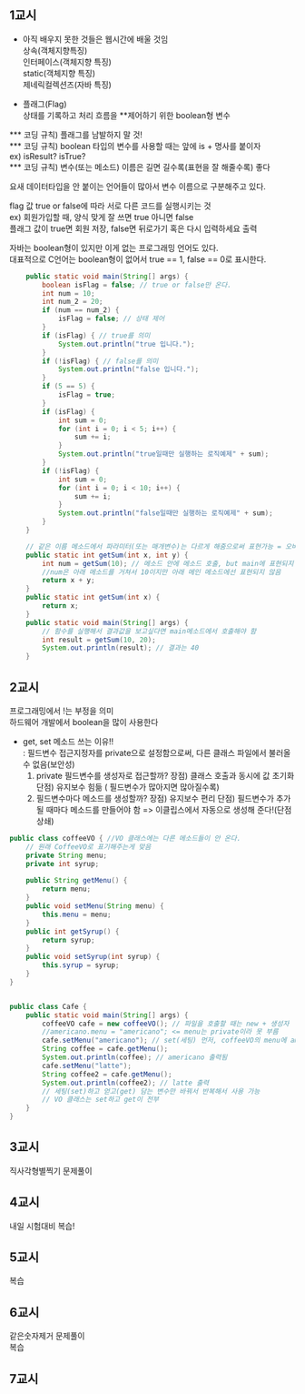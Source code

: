 ## 1교시
- 아직 배우지 못한 것들은 웹시간에 배울 것임        
상속(객체지향특징)      
인터페이스(객체지향 특징)        
static(객체지향 특징)       
제네릭컬렉션즈(자바 특징)     

- 플래그(Flag)        
상태를 기록하고 처리 흐름을 **제어하기 위한 boolean형 변수        

*** 코딩 규칙) 플래그를 남발하지 말 것!     
*** 코딩 규칙) boolean 타입의 변수를 사용할 때는 앞에 is + 명사를 붙이자         
ex) isResult? isTrue?       
*** 코딩 규칙) 변수(또는 메소드) 이름은 길면 길수록(표현을 잘 해줄수록) 좋다     

요새 데이터타입을 안 붙이는 언어들이 많아서 변수 이름으로 구분해주고 있다.      

flag 값 true or false에 따라 서로 다른 코드를 실행시키는 것     
ex) 회원가입할 때, 양식 맞게 잘 쓰면 true 아니면 false      
    플래그 값이 true면 회원 저장, false면 뒤로가기 혹은 다시 입력하세요 출력        

자바는 boolean형이 있지만 이게 없는 프로그래밍 언어도 있다.     
대표적으로 C언어는 boolean형이 없어서 true == 1, false == 0로 표시한다.     

```java
	public static void main(String[] args) {
		boolean isFlag = false; // true or false만 온다.
		int num = 10;
		int num_2 = 20;
		if (num == num_2) {
			isFlag = false; // 상태 제어
		}
		if (isFlag) { // true를 의미
			System.out.println("true 입니다.");
		}
		if (!isFlag) { // false를 의미
			System.out.println("false 입니다.");
		}
		if (5 == 5) {
			isFlag = true;
		}
		if (isFlag) {
			int sum = 0;
			for (int i = 0; i < 5; i++) {
				sum += i;
			}
			System.out.println("true일때만 실행하는 로직예제" + sum);
		}
		if (!isFlag) {
			int sum = 0;
			for (int i = 0; i < 10; i++) {
				sum += i;
			}
			System.out.println("false일때만 실행하는 로직예제" + sum);
		}
	}
```
```java
	// 같은 이름 메소드에서 파라미터(또는 매개변수)는 다르게 해줌으로써 표현가능 = 오버로딩
	public static int getSum(int x, int y) {
		int num = getSum(10); // 메소드 안에 메소드 호출, but main에 표현되지 않았기 때문에 결과값에 영향 X
		//num은 아래 메소드를 거쳐서 10이지만 아래 메인 메소드에선 표현되지 않음
		return x + y;
	}
	public static int getSum(int x) {
		return x;
	}
	public static void main(String[] args) {
		// 함수를 실행해서 결과값을 보고싶다면 main메소드에서 호출해야 함
		int result = getSum(10, 20);
		System.out.println(result); // 결과는 40
	}
```

## 2교시
프로그래밍에서 !는 부정을 의미      
하드웨어 개발에서 boolean을 많이 사용한다       

- get, set 메소드 쓰는 이유!!     
    : 필드변수 접근지정자를 private으로 설정함으로써, 다른 클래스 파일에서 불러올 수 없음(보안성)
	1. private 필드변수를 생성자로 접근할까?
        장점) 클래스 호출과 동시에 값 초기화
        단점) 유지보수 힘듦 ( 필드변수가 많아지면 많아질수록)
	2. 필드변수마다 메소드를 생성할까?
        장점) 유지보수 편리
        단점) 필드변수가 추가될 때마다 메소드를 만들어야 함
            => 이클립스에서 자동으로 생성해 준다!(단점 상쇄)

```java
public class coffeeVO { //VO 클래스에는 다른 메소드들이 안 온다.
	// 원래 CoffeeVO로 표기해주는게 맞음
	private String menu;
	private int syrup;
	
	public String getMenu() {
		return menu;
	}
	public void setMenu(String menu) {
		this.menu = menu;
	}
	public int getSyrup() {
		return syrup;
	}
	public void setSyrup(int syrup) {
		this.syrup = syrup;
	}
}


public class Cafe {
	public static void main(String[] args) {
		coffeeVO cafe = new coffeeVO(); // 파일을 호출할 때는 new + 생성자
		//americano.menu = "americano"; <= menu는 private이라 못 부름
		cafe.setMenu("americano"); // set(세팅) 먼저, coffeeVO의 menu에 americano 영구저장됨
		String coffee = cafe.getMenu();
		System.out.println(coffee); // americano 출력됨
		cafe.setMenu("latte");
		String coffee2 = cafe.getMenu();
		System.out.println(coffee2); // latte 출력
		// 세팅(set)하고 얻고(get) 담는 변수만 바꿔서 반복해서 사용 가능
		// VO 클래스는 set하고 get이 전부
	}
}
```

## 3교시
직사각형별찍기 문제풀이

## 4교시
내일 시험대비 복습!

## 5교시
복습

## 6교시
같은숫자제거 문제풀이       
복습 

## 7교시


